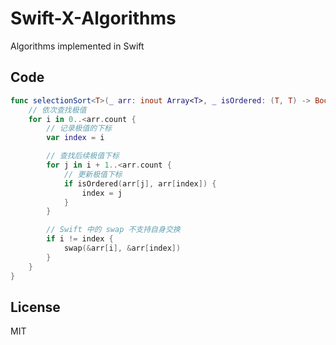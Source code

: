 # Swift-X-Algorithms

Algorithms implemented in Swift

## Code

```Swift
func selectionSort<T>(_ arr: inout Array<T>, _ isOrdered: (T, T) -> Bool) {
    // 依次查找极值
    for i in 0..<arr.count {
        // 记录极值的下标
        var index = i

        // 查找后续极值下标
        for j in i + 1..<arr.count {
            // 更新极值下标
            if isOrdered(arr[j], arr[index]) {
                index = j
            }
        }

        // Swift 中的 swap 不支持自身交换
        if i != index {
            swap(&arr[i], &arr[index])
        }
    }
}
```

## License

MIT
